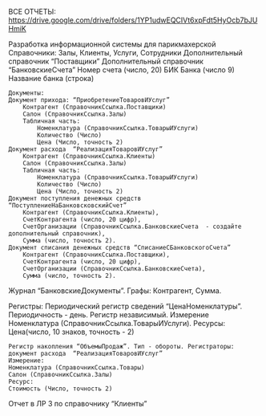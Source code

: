 ВСЕ ОТЧЕТЫ: https://drive.google.com/drive/folders/1YP1udwEQCIVt6xpFdt5HyOcb7bJUHmiK

Разработка информационной системы для парикмахерской
Справочники:
	Залы, 
	Клиенты, 
	Услуги, 
	Сотрудники
	Дополнительный справочник “Поставщики”
	Дополнительный справочник “БанковскиеСчета”
		Номер счета (число, 20)
		БИК Банка (число 9)
		Название банка (строка)

	Документы:
	Документ прихода: “ПриобретениеТоваровИУслуг”
		Контрагент (СправочникСсылка.Поставщики)
		Салон (СправочникСсылка.Залы)
		Табличная часть:
			Номенклатура (СправочникСсылка.ТоварыИУслуги)
			Количество (Число)
			Цена (Число, точность 2)
	Документ расхода  “РеализацияТоваровИУслуг”
		Контрагент (СправочникСсылка.Клиенты)
		Салон (СправочникСсылка.Залы)
		Табличная часть:
			Номенклатура (СправочникСсылка.ТоварыИУслуги)
			Количество (Число)
			Цена (Число, точность 2)
	Документ поступления денежных средств “ПоступлениеНаБанковсковскийСчет”
		Контрагент (СправочникСсылка.Клиенты),
		СчетКонтрагента (число, 20 цифр), 
		СчетОрганизации (СправочникСсылка.БанковскиеСчета  - создайте дополнительный справочник),
		Сумма (число, точность 2).
	Документ списания денежных средств “СписаниеСБанковскогоСчета”
		Контрагент (СправочникСсылка.Поставщики),
		СчетКонтрагента (число, 20 цифр), 
		СчетОрганизации (СправочникСсылка.БанковскиеСчета),
		Сумма (число, точность 2).
Журнал “БанковскиеДокументы”.
	Графы:
	Контрагент, 
	Сумма.

Регистры:
	Периодический регистр сведений  “ЦенаНоменклатуры”.
	Периодичность - день. Регистр независимый.
	Измерение 
	Номенклатура (СправочникСсылка.ТоварыИУслуги).
	Ресурсы: 
	Цена(число, 10 знаков, точность - 2)

	Регистр накопления “ОбъемыПродаж”. Тип - обороты. Регистраторы: документ расхода  “РеализацияТоваровИУслуг”
	Измерение:
	Номенклатура (СправочникСсылка.Товары) 
	Салон (СправочникСсылка.Залы)
	Ресурс:
	Стоимость (Число, точность 2)

Отчет в ЛР 3 по справочнику “Клиенты”
